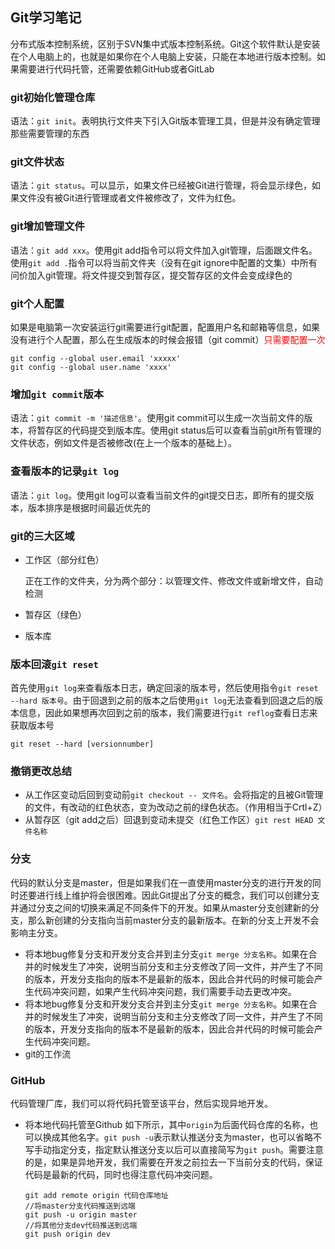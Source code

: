 ## Git学习笔记
分布式版本控制系统，区别于SVN集中式版本控制系统。Git这个软件默认是安装在个人电脑上的，也就是如果你在个人电脑上安装，只能在本地进行版本控制。如果需要进行代码托管，还需要依赖GitHub或者GitLab

### git初始化管理仓库
语法：`git init`。表明执行文件夹下引入Git版本管理工具，但是并没有确定管理那些需要管理的东西

### git文件状态
语法：`git status`。可以显示，如果文件已经被Git进行管理，将会显示绿色，如果文件没有被Git进行管理或者文件被修改了，文件为红色。

### git增加管理文件
语法：`git add xxx`。使用git add指令可以将文件加入git管理，后面跟文件名。使用`git add .`指令可以将当前文件夹（没有在git ignore中配置的文集）中所有问价加入git管理。将文件提交到暂存区，提交暂存区的文件会变成绿色的

### git个人配置

如果是电脑第一次安装运行git需要进行git配置，配置用户名和邮箱等信息，如果没有进行个人配置，那么在生成版本的时候会报错（git commit）<font color='red'>只需要配置一次</font>

```
git config --global user.email 'xxxxx'
git config --global user.name 'xxxx'
```

### 增加`git commit`版本
语法：`git commit -m '描述信息'`。使用git commit可以生成一次当前文件的版本，将暂存区的代码提交到版本库。使用git status后可以查看当前git所有管理的文件状态，例如文件是否被修改(在上一个版本的基础上）。

### 查看版本的记录`git log`
语法：`git log`。使用git log可以查看当前文件的git提交日志，即所有的提交版本，版本排序是根据时间最近优先的

### git的三大区域

- 工作区（部分红色）

  正在工作的文件夹，分为两个部分：以管理文件、修改文件或新增文件，自动检测

- 暂存区（绿色）

- 版本库

### 版本回滚`git reset `

首先使用`git log`来查看版本日志，确定回滚的版本号，然后使用指令`git reset --hard 版本号`。由于回退到之前的版本之后使用`git log`无法查看到回退之后的版本信息，因此如果想再次回到之前的版本，我们需要进行`git reflog`查看日志来获取版本号

```
git reset --hard [versionnumber]
```

### 撤销更改总结

- 从工作区变动后回到变动前`git checkout -- 文件名`。会将指定的且被Git管理的文件，有改动的红色状态，变为改动之前的绿色状态。（作用相当于Crtl+Z）
- 从暂存区（git add之后）回退到变动未提交（红色工作区）`git rest HEAD 文件名称`

### 分支

代码的默认分支是master，但是如果我们在一直使用master分支的进行开发的同时还要进行线上维护将会很困难。因此Git提出了分支的概念，我们可以创建分支并通过分支之间的切换来满足不同条件下的开发。如果从master分支创建新的分支，那么新创建的分支指向当前master分支的最新版本。在新的分支上开发不会影响主分支。

- 将本地bug修复分支和开发分支合并到主分支`git merge 分支名称`。如果在合并的时候发生了冲突，说明当前分支和主分支修改了同一文件，并产生了不同的版本，开发分支指向的版本不是最新的版本，因此合并代码的时候可能会产生代码冲突问题，如果产生代码冲突问题，我们需要手动去更改冲突。
- 将本地bug修复分支和开发分支合并到主分支`git merge 分支名称`。如果在合并的时候发生了冲突，说明当前分支和主分支修改了同一文件，并产生了不同的版本，开发分支指向的版本不是最新的版本，因此合并代码的时候可能会产生代码冲突问题。
- git的工作流

### GitHub
代码管理厂库，我们可以将代码托管至该平台，然后实现异地开发。
- 将本地代码托管至Github
如下所示，其中`origin`为后面代码仓库的名称，也可以换成其他名字。`git push -u`表示默认推送分支为master，也可以省略不写手动指定分支，指定默认推送分支以后可以直接简写为`git push`。需要注意的是，如果是异地开发，我们需要在开发之前拉去一下当前分支的代码，保证代码是最新的代码，同时也得注意代码冲突问题。
  ```
  git add remote origin 代码仓库地址
  //将master分支代码推送到远端
  git push -u origin master
  //将其他分支dev代码推送到远端
  git push origin dev
  ```

